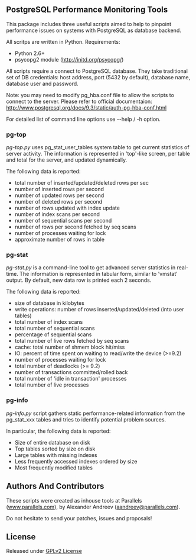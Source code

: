 ## PostgreSQL Performance Monitoring Tools
This package includes three useful scripts aimed to help to pinpoint
performance  issues on systems with PostgreSQL as database backend.

All scritps are written in Python.
Requirements:
* Python 2.6+
* psycopg2 module (http://initd.org/psycopg/)

All scripts require a connect to PostgreSQL database. They take traditional
set of DB credentials: host address, port (5432 by default), database name,
database user and password.

Note: you may need to modify pg_hba.conf file to allow the scripts to
connect to the server. Please refer to official documentaion:
http://www.postgresql.org/docs/9.3/static/auth-pg-hba-conf.html

For detailed list of command line options use --help / -h option.

### pg-top
*pg-top.py* uses pg_stat_user_tables system table to get current statistics
of server activity. The information is represented in 'top'-like screen,
per table and total for the server, and updated dynamically.

The following data is reported:
* total number of inserted/updated/deleted rows per sec
* number of inserted rows per second
* number of updated rows per second
* number of deleted rows per second
* number of rows updated with index update
* number of index scans per second
* number of sequential scans per second
* number of rows per second fetched by seq scans
* number of processes waiting for lock
* approximate number of rows in table

### pg-stat
*pg-stat.py* is a command-line tool to get advanced server statistics in
real-time. The information is represented in tabular form, similar to
'vmstat' output. By default, new data row is printed each 2 seconds.

The following data is reported:
* size of database in kilobytes
* write operations: number of rows inserted/updated/deleted (into user tables)
* total number of index scans
* total number of sequential scans
* percentage of sequential scans
* total number of live rows fetched by seq scans
* cache: total number of shmem block hit/miss
* IO: percent of time spent on waiting to read/write the device (>=9.2)
* number of processes waiting for lock
* total number of deadlocks (>= 9.2)
* number of transactions committed/rolled back
* total number of 'idle in transaction' processes
* total number of live processes

### pg-info
*pg-info.py* script gathers static performance-related information
from the pg_stat_xxx tables and tries to identify potential problem sources.

In particular, the following data is reported:
* Size of entire database on disk
* Top tables sorted by size on disk
* Large tables with missing indexes
* Less frequently accessed indexes ordered by size
* Most frequently modified tables


## Authors And Contributors
These scripts were created as inhouse tools at Parallels (www.parallels.com),
by Alexander Andreev (aandreev@parallels.com).

Do not hesitate to send your patches, issues and proposals!

## License
Released under [GPLv2 License](https://github.com/CloudServer/postgresql-perf-tools/blob/master/LICENSE)



